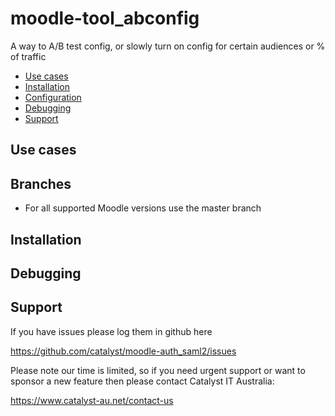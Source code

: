 # moodle-tool_abconfig

A way to A/B test config, or slowly turn on config for certain audiences or % of traffic

* [Use cases](#usecases)
* [Installation](#installation)
* [Configuration](#configuration)
* [Debugging](#debugging)
* [Support](#support)

Use cases
---------



Branches
--------

* For all supported Moodle versions use the master branch

Installation
------------


Debugging
---------


Support
-------

If you have issues please log them in github here

https://github.com/catalyst/moodle-auth_saml2/issues

Please note our time is limited, so if you need urgent support or want to
sponsor a new feature then please contact Catalyst IT Australia:

https://www.catalyst-au.net/contact-us
